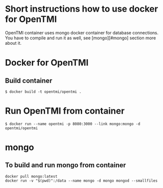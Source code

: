 # Short instructions how to use docker for OpenTMI

OpenTMI container uses mongo docker container for database connections. You have to compile and run it as well, see [mongo][#mongo] section more about it.

# Docker for OpenTMI

## Build container
```
$ docker build -t opentmi/opentmi .
```

# Run OpenTMI from container
```
$ docker run --name opentmi -p 8080:3000 --link mongo:mongo -d opentmi/opentmi
```


# mongo

## To build and run mongo from container
```
docker pull mongo:latest
docker run -v "$(pwd)":/data --name mongo -d mongo mongod --smallfiles
```
